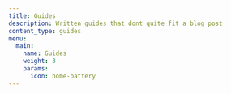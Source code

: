 ```yaml
---
title: Guides
description: Written guides that dont quite fit a blog post
content_type: guides
menu:
  main:
    name: Guides
    weight: 3
    params:
      icon: home-battery
---
```


